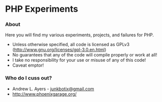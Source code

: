 # PHP Experiments #

### About ###

Here you will find my various experiments, projects, and failures for PHP.

* Unless otherwise specified, all code is licensed as GPLv3 (http://www.gnu.org/licenses/gpl-3.0.en.html)
* No guarantees that any of the code will compile properly or work at all!
* I take no responsibility for your use or misuse of any of this code!
* Caveat emptor!

### Who do I cuss out? ###

* Andrew L. Ayers - junkbotix@gmail.com
* http://www.phoenixgarage.org/
